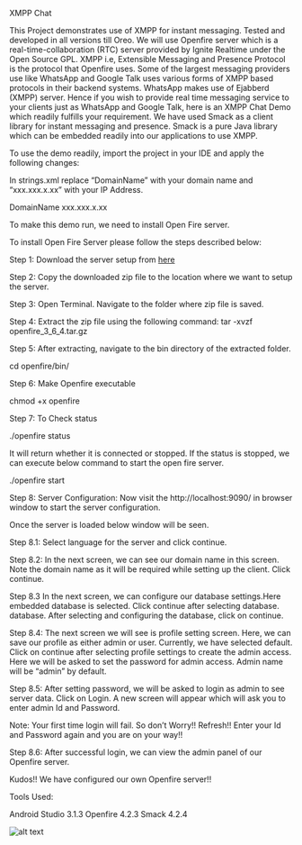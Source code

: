 	 	 	
XMPP Chat

This Project demonstrates use of XMPP for instant messaging. Tested and developed in all versions till Oreo. We will use Openfire server which is a real-time-collaboration (RTC) server provided by Ignite Realtime under the Open Source GPL. XMPP i.e, Extensible Messaging and Presence Protocol is the protocol that Openfire uses. Some of the largest messaging providers use like WhatsApp and Google Talk uses various forms of XMPP based protocols in their backend systems. WhatsApp makes use of Ejabberd (XMPP) server. Hence if you wish to provide real time messaging service to your clients just as WhatsApp and Google Talk, here is an XMPP Chat Demo which readily fulfills your requirement.
We have used Smack as a client library for instant messaging and presence. Smack is a pure Java library which can be embedded readily into our applications to use XMPP. 

To use the demo readily, import the project in your IDE and apply the following changes:

	
In 	strings.xml replace “DomainName” with your domain name and 	“xxx.xxx.x.xx” 	with your IP Address.

 <string name="txt_domain_name">DomainName</string>
<string name="txt_server_address">xxx.xxx.x.xx</string>

To make this demo run, we need to install Open Fire server.


To install Open Fire Server please follow the steps described below:


Step 1: Download the server setup from  <a href="https://www.igniterealtime.org/downloads/download-landing.jsp?file=openfire/openfire_4_4_0.tar.gz">here </a> 

Step 2: Copy the downloaded zip file to the location where we want to setup the server.

Step 3: Open Terminal. Navigate to the folder where zip file is saved.

Step 4: Extract the zip file using the following command:
tar -xvzf openfire_3_6_4.tar.gz

Step 5: After extracting, navigate to the bin directory of the extracted folder.

cd openfire/bin/

Step 6: Make Openfire executable

chmod +x openfire

Step 7: To Check status

./openfire status

It will return whether it is connected or stopped. If the status is stopped, we can execute below command to start the open fire server.

./openfire start


Step 8: Server Configuration:
Now visit the http://localhost:9090/ in browser window to start the server configuration.

Once the server is loaded below window will be seen.




Step 8.1: Select language for the server and click continue.


Step 8.2: In the next screen, we can see our domain name in this screen. Note the domain name as it will be required while setting up the client. Click continue.


Step 8.3 In the next screen, we can configure our database settings.Here embedded database is selected. Click continue after selecting database. database. After selecting and configuring the database, click on continue.

Step 8.4: The next screen we will see is profile setting screen. Here, we can save our profile as either admin or user. Currently, we have selected default. Click on continue after selecting profile settings to create the admin access.
Here we will be asked to set the password for admin access. Admin name will be “admin” by default.


Step 8.5: After setting password, we will be asked to login as admin to see server data. Click on Login. A new screen will appear which will ask you to enter admin Id and Password.

Note: Your first time login will fail. So don’t Worry!! Refresh!! Enter your Id and Password again and you are on your way!!


Step 8.6: After successful login, we can view the admin panel of our Openfire server.


Kudos!! We have configured our own Openfire server!!


Tools Used:

Android Studio 3.1.3
Openfire 4.2.3
Smack 4.2.4

![alt text](http://dev.acquaintsoft.com/xmppchat.gif)

